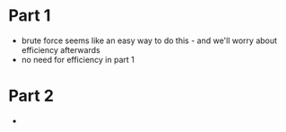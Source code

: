 # Part 1
* brute force seems like an easy way to do this - and we'll worry about efficiency afterwards
* no need for efficiency in part 1

# Part 2
* 